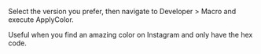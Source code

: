 Select the version you prefer, then navigate to Developer > Macro and execute ApplyColor.

Useful when you find an amazing color on Instagram and only have the hex code.

